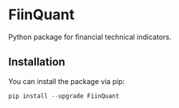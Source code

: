 # FiinQuant
Python package for financial technical indicators.

## Installation
You can install the package via pip:

```python
pip install --upgrade FiinQuant
```